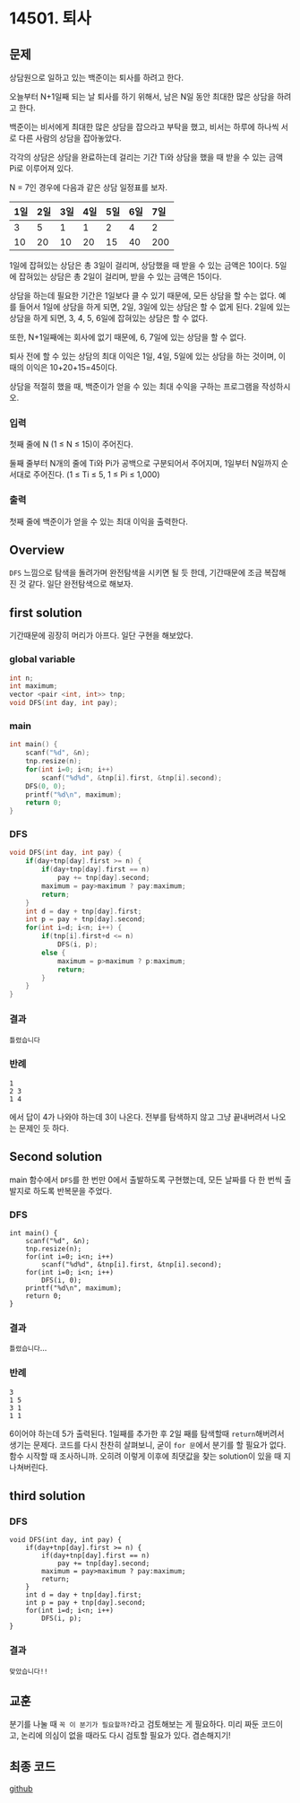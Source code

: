 # 14501. 퇴사
## 문제

상담원으로 일하고 있는 백준이는 퇴사를 하려고 한다.

오늘부터 N+1일째 되는 날 퇴사를 하기 위해서, 남은 N일 동안 최대한 많은 상담을 하려고 한다.

백준이는 비서에게 최대한 많은 상담을 잡으라고 부탁을 했고, 비서는 하루에 하나씩 서로 다른 사람의 상담을 잡아놓았다.

각각의 상담은 상담을 완료하는데 걸리는 기간 Ti와 상담을 했을 때 받을 수 있는 금액 Pi로 이루어져 있다.

N = 7인 경우에 다음과 같은 상담 일정표를 보자.

|1일|2일|3일|4일|5일|6일|7일|
|:--|:--|:--|:--|:--|:--|:--|
|3  |5  |1  |1  |2  |4  |2  |
|10 |20 |10 |20 |15 |40 |200|

1일에 잡혀있는 상담은 총 3일이 걸리며, 상담했을 때 받을 수 있는 금액은 10이다. 5일에 잡혀있는 상담은 총 2일이 걸리며, 받을 수 있는 금액은 15이다.

상담을 하는데 필요한 기간은 1일보다 클 수 있기 때문에, 모든 상담을 할 수는 없다. 예를 들어서 1일에 상담을 하게 되면, 2일, 3일에 있는 상담은 할 수 없게 된다. 2일에 있는 상담을 하게 되면, 3, 4, 5, 6일에 잡혀있는 상담은 할 수 없다.

또한, N+1일째에는 회사에 없기 때문에, 6, 7일에 있는 상담을 할 수 없다.

퇴사 전에 할 수 있는 상담의 최대 이익은 1일, 4일, 5일에 있는 상담을 하는 것이며, 이때의 이익은 10+20+15=45이다.

상담을 적절히 했을 때, 백준이가 얻을 수 있는 최대 수익을 구하는 프로그램을 작성하시오.

### 입력

첫째 줄에 N (1 ≤ N ≤ 15)이 주어진다.

둘째 줄부터 N개의 줄에 Ti와 Pi가 공백으로 구분되어서 주어지며, 1일부터 N일까지 순서대로 주어진다. (1 ≤ Ti ≤ 5, 1 ≤ Pi ≤ 1,000)

### 출력

첫째 줄에 백준이가 얻을 수 있는 최대 이익을 출력한다.

## Overview

`DFS` 느낌으로 탐색을 돌려가며 완전탐색을 시키면 될 듯 한데, 기간때문에 조금 복잡해진 것 같다. 일단 완전탐색으로 해보자.

## first solution

기간때문에 굉장히 머리가 아프다. 일단 구현을 해보았다. 

### global variable
```cpp
int n;
int maximum;
vector <pair <int, int>> tnp;
void DFS(int day, int pay);
```

### main
```cpp
int main() {
    scanf("%d", &n);
    tnp.resize(n);
    for(int i=0; i<n; i++)
        scanf("%d%d", &tnp[i].first, &tnp[i].second);
    DFS(0, 0);
    printf("%d\n", maximum);
    return 0;
}
```
### DFS
```cpp
void DFS(int day, int pay) {
    if(day+tnp[day].first >= n) {
        if(day+tnp[day].first == n)
            pay += tnp[day].second;
        maximum = pay>maximum ? pay:maximum;
        return;
    }
    int d = day + tnp[day].first;
    int p = pay + tnp[day].second;
    for(int i=d; i<n; i++) {
        if(tnp[i].first+d <= n)
            DFS(i, p);
        else {
            maximum = p>maximum ? p:maximum;
            return;
        }
    }
}
```

### 결과

`틀렸습니다`

### 반례
```
1
2 3
1 4
```

에서 답이 4가 나와야 하는데 3이 나온다. 전부를 탐색하지 않고 그냥 끝내버려서 나오는 문제인 듯 하다.

## Second solution

main 함수에서 `DFS`를 한 번만 0에서 출발하도록 구현했는데, 모든 날짜를 다 한 번씩 출발지로 하도록 반복문을 주었다.

### DFS
```cpp{6,7}
int main() {
    scanf("%d", &n);
    tnp.resize(n);
    for(int i=0; i<n; i++)
        scanf("%d%d", &tnp[i].first, &tnp[i].second);
    for(int i=0; i<n; i++)
        DFS(i, 0);
    printf("%d\n", maximum);
    return 0;
}
```
### 결과

`틀렸습니다`...

### 반례
```
3
1 5
3 1
1 1
```

6이어야 하는데 5가 출력된다. 1일째를 추가한 후 2일 째를 탐색할때 `return`해버려서 생기는 문제다. 코드를 다시 찬찬히 살펴보니, 굳이 `for 문`에서 분기를 할 필요가 없다. 함수 시작할 때 조사하니까. 오히려 이렇게 이후에 최댓값을 찾는 solution이 있을 때 지나쳐버린다.

## third solution

### DFS
```cpp{10,11,12}
void DFS(int day, int pay) {
    if(day+tnp[day].first >= n) {
        if(day+tnp[day].first == n)
            pay += tnp[day].second;
        maximum = pay>maximum ? pay:maximum;
        return;
    }
    int d = day + tnp[day].first;
    int p = pay + tnp[day].second;
    for(int i=d; i<n; i++)
        DFS(i, p);
}
```
### 결과

`맞았습니다!!`

## 교훈

분기를 나눌 때 `꼭 이 분기가 필요할까?`라고 검토해보는 게 필요하다. 미리 짜둔 코드이고, 논리에 의심이 없을 때라도 다시 검토할 필요가 있다. 겸손해지기!

## 최종 코드

[github](https://github.com/shinjawkwang/bojPractice/blob/master/search/DFS/14501.cpp)